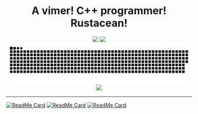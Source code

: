 <div align="center">
  <h1>A vimer! C++ programmer! Rustacean!</h1>
</div>

<div align="center">
    <img height="137px" src="https://github-readme-stats.vercel.app/api?username=TwIStOy&hide_title=true&hide_border=true&show_icons=trueline_height=21&text_color=000&icon_color=000&bg_color=0,ea6161,ffc64d,fffc4d,52fa5a&theme=graywhite" />
    <img height="137px" src="https://github-readme-stats.vercel.app/api/top-langs/?username=TwIStOy&hide_title=true&hide_border=true&layout=compact&langs_count=6&text_color=000&icon_color=fff&bg_color=0,52fa5a,4dfcff,c64dff&theme=graywhite" />
</div>

<div align="center"><img src="https://raw.githubusercontent.com/TwIStOy/TwIStOy/output/github-contribution-grid-snake-dark.svg" /></div>

<div align="center"><img src="https://github-profile-trophy.vercel.app/?username=TwIStOy&theme=onedark&row=1&column=7&no-frame=true&no-bg=true" /></div>

----

[![ReadMe Card](https://github-readme-stats.vercel.app/api/pin?username=TwIStOy&repo=dotvim)](https://github.com/TwIStOy/dotvim)
[![ReadMe Card](https://github-readme-stats.vercel.app/api/pin?username=TwIStOy&repo=jk-build)](https://github.com/TwIStOy/jk-build)
[![ReadMe Card](https://github-readme-stats.vercel.app/api/pin?username=TwIStOy&repo=httl)](https://github.com/TwIStOy/httl)


